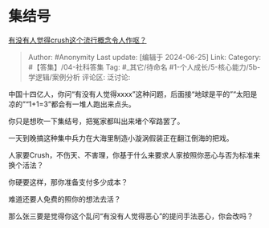 # 集结号
[有没有人觉得crush这个流行概念令人作呕？](https://www.zhihu.com/question/593093092/answer/3541507268)

> Author: #Anonymity
> Last update: [编辑于 2024-06-25]
> Link:
> Category: #【答集】/04-社科答集
> Tag: #_其它/待命名 #1-个人成长/5-核心能力/5b-学逻辑/案例分析
> 评论区:
> 泛讨论:

中国十四亿人，你问“有没有人觉得xxxx”这种问题，后面接“地球是平的”“太阳是凉的”“1+1=3”都会有一堆人跑出来点头。

你只是想吹一下集结号，把冤家都叫出来堵个窄路罢了。

一天到晚搞这种集中兵力在大海里制造小漩涡假装正在翻江倒海的把戏。

人家要Crush，不伤天、不害理，你基于什么来要求人家按照你恶心与否为标准来换个活法？

你硬要这样，那你准备支付多少成本？

难道还要人免费的照你的想法去活？

那么张三要是觉得你这个乱问“有没有人觉得恶心”的提问手法恶心，你会改吗？
